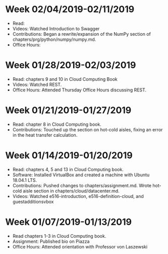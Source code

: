 # Week 02/04/2019-02/11/2019

* Read:
* Videos: Watched Introduction to Swagger
* Contributions: Began a rewrite/expansion of the NumPy section of chapters/prg/python/numpy/numpy.md.
* Office Hours: 

# Week 01/28/2019-02/03/2019

* Read: chapters 9 and 10 in Cloud Computing Book
* Videos: Watched REST.
* Office Hours: Attended Thursday Office Hours discussing REST.

# Week 01/21/2019-01/27/2019

* Read: chapter 8 in Cloud Computing book.
* Contributions: Touched up the section on hot-cold aisles, fixing an error in
  the heat transfer calculation.

# Week 01/14/2019-01/20/2019

* Read: chapters 4, 5 and 13 in Cloud Computing book.
* Software: Installed VirtualBox and created a machine with Ubuntu 18.04.1 LTS.
* Contributions: Pushed changes to chapters/assignment.md. Wrote hot-cold aisle
  section in chapters/cloud/datacenter.md.
* Videos: Watched e516-introduction, e516-definition-cloud, and guestadditionsvbox

# Week 01/07/2019-01/13/2019

* Read chapters 1-3 in Cloud Computing book.
* Assignment: Published bio on Piazza
* Office Hours: Attended orientation with Professor von Laszewski
